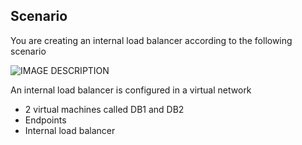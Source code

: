 ## Scenario
You are creating an internal load balancer according to the following scenario

![IMAGE DESCRIPTION](./media/load-balancer-get-started-ilb-scenario-include/figure1.png)

An internal load balancer is configured in a virtual network  

* 2 virtual machines called DB1 and DB2<BR>
* Endpoints <BR>
* Internal load balancer<BR>

